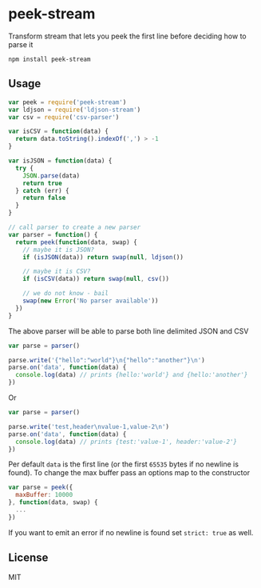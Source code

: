 # peek-stream

Transform stream that lets you peek the first line before deciding how to parse it

```
npm install peek-stream
```

## Usage

``` js
var peek = require('peek-stream')
var ldjson = require('ldjson-stream')
var csv = require('csv-parser')

var isCSV = function(data) {
  return data.toString().indexOf(',') > -1
}

var isJSON = function(data) {
  try {
    JSON.parse(data)
    return true
  } catch (err) {
    return false
  }
}

// call parser to create a new parser
var parser = function() {
  return peek(function(data, swap) {
    // maybe it is JSON?
    if (isJSON(data)) return swap(null, ldjson())

    // maybe it is CSV?
    if (isCSV(data)) return swap(null, csv())

    // we do not know - bail
    swap(new Error('No parser available'))
  })
}
```

The above parser will be able to parse both line delimited JSON and CSV

``` js
var parse = parser()

parse.write('{"hello":"world"}\n{"hello":"another"}\n')
parse.on('data', function(data) {
  console.log(data) // prints {hello:'world'} and {hello:'another'}
})
```

Or

``` js
var parse = parser()

parse.write('test,header\nvalue-1,value-2\n')
parse.on('data', function(data) {
  console.log(data) // prints {test:'value-1', header:'value-2'}
})
```

Per default `data` is the first line (or the first `65535` bytes if no newline is found).
To change the max buffer pass an options map to the constructor

``` js
var parse = peek({
  maxBuffer: 10000
}, function(data, swap) {
  ...
})
```

If you want to emit an error if no newline is found set `strict: true` as well.


## License

MIT